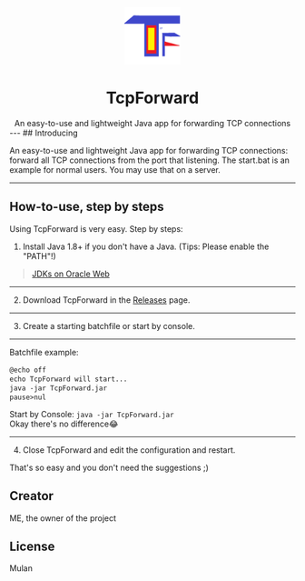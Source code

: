 


<!-- Sorry for the rubbish HTML and md -->
<div align="center">
  <img src="https://github.com/SkidMeow/TcpForward/blob/88697b93633d7ef117852995c07df06142763138/image.png" width=100 height=100>
  <h1>
    TcpForward
  </h1>
  <span>An easy-to-use and lightweight Java app for forwarding TCP connections</span>
</div>
---
## Introducing

An easy-to-use and lightweight Java app for forwarding TCP connections: forward all TCP connections from the port that listening.
The start.bat is an example for normal users.
You may use that on a server.

---
## How-to-use, step by steps
Using TcpForward is very easy. Step by steps:
1. Install Java 1.8+ if you don't have a Java. (Tips: Please enable the "PATH"!)

> [JDKs on Oracle Web](https://www.oracle.com/java/technologies/downloads/)
---
2. Download TcpForward in the [Releases](https://github.com/SkidMeow/TcpForward/releases) page.
---
3. Create a starting batchfile or start by console.
---
Batchfile example:
```batchfile
@echo off
echo TcpForward will start...
java -jar TcpForward.jar
pause>nul
```
Start by Console:
`java -jar TcpForward.jar`
<br>
Okay there's no difference😂

---
4. Close TcpForward and edit the configuration and restart.


That's so easy and you don't need the suggestions ;)
## Creator
ME, the owner of the project

## License
Mulan




